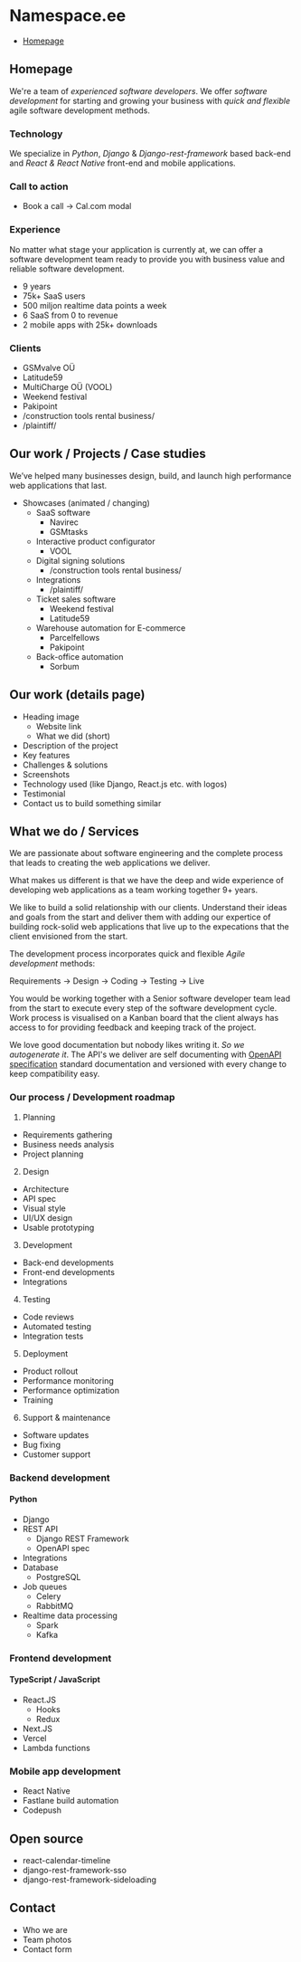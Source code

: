 # Namespace.ee

- [Homepage](https://github.com/)

## Homepage

We're a team of _experienced software developers_. We offer _software development_ for starting and growing your business with _quick and flexible_ agile software development methods.

### Technology

We specialize in _Python_, _Django_ & _Django-rest-framework_ based back-end and _React & React Native_ front-end and mobile applications.

### Call to action

- Book a call -> Cal.com modal

### Experience

No matter what stage your application is currently at, we can offer a software development team ready to provide you with business value and reliable software development.

- 9 years
- 75k+ SaaS users
- 500 miljon realtime data points a week
- 6 SaaS from 0 to revenue
- 2 mobile apps with 25k+ downloads

### Clients

- GSMvalve OÜ
- Latitude59
- MultiCharge OÜ (VOOL)
- Weekend festival
- Pakipoint
- /construction tools rental business/
- /plaintiff/

## Our work / Projects / Case studies

We’ve helped many businesses design, build, and launch high performance web applications that last.

- Showcases (animated / changing)
  - SaaS software
    - Navirec
    - GSMtasks
  - Interactive product configurator
    - VOOL
  - Digital signing solutions
    - /construction tools rental business/
  - Integrations
    - /plaintiff/
  - Ticket sales software
    - Weekend festival
    - Latitude59
  - Warehouse automation for E-commerce
    - Parcelfellows
    - Pakipoint
  - Back-office automation
    - Sorbum

## Our work (details page)

- Heading image
  - Website link
  - What we did (short)
- Description of the project
- Key features
- Challenges & solutions
- Screenshots
- Technology used (like Django, React.js etc. with logos)
- Testimonial
- Contact us to build something similar

## What we do / Services

We are passionate about software engineering and the complete process that leads to creating the web applications we deliver.

What makes us different is that we have the deep and wide experience of developing web applications as a team working together 9+ years.

We like to build a solid relationship with our clients. Understand their ideas and goals from the start and deliver them with adding our expertice of building rock-solid web applications that live up to the expecations that the client envisioned from the start.

The development process incorporates quick and flexible _Agile development_ methods:

Requirements -> Design -> Coding -> Testing -> Live

You would be working together with a Senior software developer team lead from the start to execute every step of the software development cycle. Work process is visualised on a Kanban board that the client always has access to for providing feedback and keeping track of the project.

We love good documentation but nobody likes writing it. _So we autogenerate it_. The API's we deliver are self documenting with [OpenAPI specification](https://www.openapis.org/) standard documentation and versioned with every change to keep compatibility easy.

### Our process / Development roadmap

1. Planning

- Requirements gathering
- Business needs analysis
- Project planning

2. Design

- Architecture
- API spec
- Visual style
- UI/UX design
- Usable prototyping

3. Development

- Back-end developments
- Front-end developments
- Integrations

4. Testing

- Code reviews
- Automated testing
- Integration tests

5. Deployment

- Product rollout
- Performance monitoring
- Performance optimization
- Training

6. Support & maintenance

- Software updates
- Bug fixing
- Customer support

### Backend development

#### Python

- Django
- REST API
  - Django REST Framework
  - OpenAPI spec
- Integrations
- Database
  - PostgreSQL
- Job queues
  - Celery
  - RabbitMQ
- Realtime data processing
  - Spark
  - Kafka

### Frontend development

#### TypeScript / JavaScript

- React.JS
  - Hooks
  - Redux
- Next.JS
- Vercel
- Lambda functions

### Mobile app development

- React Native
- Fastlane build automation
- Codepush

## Open source

- react-calendar-timeline
- django-rest-framework-sso
- django-rest-framework-sideloading

## Contact

- Who we are
- Team photos
- Contact form
